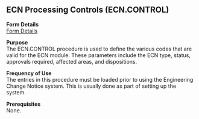##  ECN Processing Controls (ECN.CONTROL)

<PageHeader />

**Form Details**  
[ Form Details ](ECN-CONTROL-1/README.md)   

**Purpose**  
The ECN.CONTROL procedure is used to define the various codes that are valid
for the ECN module. These parameters include the ECN type, status, approvals
required, affected areas, and dispositions.

**Frequency of Use**  
The entries in this procedure must be loaded prior to using the Engineering
Change Notice system. This is usually done as part of setting up the system.

**Prerequisites**  
None.

<badge text= "Version 8.10.57" vertical="middle" />

<PageFooter />